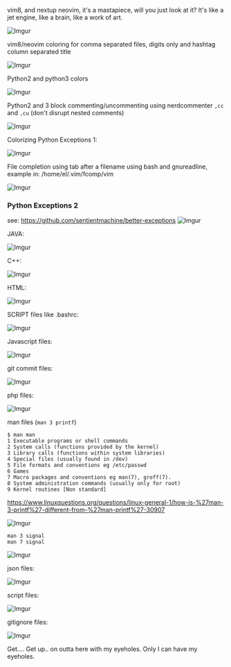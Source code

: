 
vim8, and nextup neovim, it's a mastapiece, will you just look at it?  It's like a jet engine, like a brain, like a work of art.

![Imgur](https://i.imgur.com/cuRKO1V.png)


vim8/neovim coloring for comma separated files, digits only and hashtag column separated title

![Imgur](http://i.imgur.com/A2CHTqI.png)

Python2 and python3 colors

![Imgur](http://i.imgur.com/SH1bNBR.png)

Python2 and 3 block commenting/uncommenting using nerdcommenter `,cc` and `,cu` (don't disrupt nested comments)

![Imgur](https://i.imgur.com/rXkyB1P.gif )

Colorizing Python Exceptions 1:

![Imgur](https://i.imgur.com/e4Zj7au.png)

File completion using tab after a filename using bash and gnureadline, example in: /home/el/.vim/fcomp/vim

![Imgur](https://i.imgur.com/eaMKKTu.gif)

### Python Exceptions 2

see: https://github.com/sentientmachine/better-exceptions
![Imgur](https://i.imgur.com/3eteAt4.png)


JAVA:

![Imgur](http://i.imgur.com/d27fa1d.png)


C++:

![Imgur](https://i.imgur.com/yGgAGrj.png)


HTML:

![Imgur](http://i.imgur.com/hl2G0U8.png)

SCRIPT files like .bashrc:

![Imgur](http://i.imgur.com/kWPuoXe.png)

Javascript files:

![Imgur](http://i.imgur.com/1CIp26j.png)

git commit files:

![Imgur](http://i.imgur.com/xhrgFWQ.jpg)

php files:

![Imgur](https://i.imgur.com/9qK5R9j.png)


man files (`man 3 printf`)

    $ man man
    1 Executable programs or shell commands
    2 System calls (functions provided by the kernel)
    3 Library calls (functions within system libraries)
    4 Special files (usually found in /dev)
    5 File formats and conventions eg /etc/passwd
    6 Games
    7 Macro packages and conventions eg man(7), groff(7).
    8 System administration commands (usually only for root)
    9 Kernel routines [Non standard]

https://www.linuxquestions.org/questions/linux-general-1/how-is-%27man-3-printf%27-different-from-%27man-printf%27-30907


![Imgur](http://i.imgur.com/gpC5GK4.png)

    man 3 signal
    man 7 signal

![Imgur]( https://i.imgur.com/pA65bI8.png)

json files:

![Imgur](https://i.imgur.com/7NTpWIT.png)

script files: 

![Imgur](https://i.imgur.com/m3J1z7L.png)

gitignore files: 

![Imgur](https://i.imgur.com/tSwNdmo.png)

Get.... Get up.. on outta here with my eyeholes.  Only I can have my eyeholes.  

